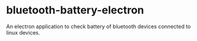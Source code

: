 # bluetooth-battery-electron
An electron application to check battery of bluetooth devices connected to linux devices.
